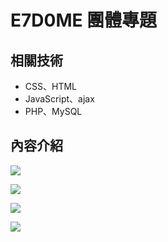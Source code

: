 # E7D0ME 團體專題

## 相關技術
* CSS、HTML
* JavaScript、ajax
* PHP、MySQL

## 內容介紹

![](https://vera8357.github.io/G4-E7DOME/img/dome1.PNG)

![](https://vera8357.github.io/G4-E7DOME/img/dome2.PNG)

![](https://vera8357.github.io/G4-E7DOME/img/dome3.PNG)

![](https://vera8357.github.io/G4-E7DOME/img/dome4.PNG)
